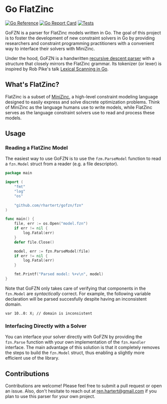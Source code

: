 # Go FlatZinc

[![Go Reference](https://pkg.go.dev/badge/github.com/rhartert/gofzn.svg)](https://pkg.go.dev/github.com/rhartert/gofzn)
[![Go Report Card](https://goreportcard.com/badge/github.com/rhartert/gofzn)](https://goreportcard.com/report/github.com/rhartert/gofzn)
[![Tests](https://github.com/rhartert/gofzn/actions/workflows/test.yml/badge.svg)](https://github.com/rhartert/gofzn/actions/workflows/test.yml)

GoFZN is a parser for FlatZinc models written in Go. The goal of this project is 
to foster the development of new constraint solvers in Go by providing 
researchers and constraint programming practitioners with a convenient way to 
interface their solvers with MiniZinc.

Under the hood, GoFZN is a handwritten [recursive descent parser] with a 
structure that closely mirrors the FlatZinc grammar. Its tokenizer (or lexer) 
is inspired by Rob Pike's talk [Lexical Scanning in Go]. 

## What's FlatZinc?

FlatZinc is a subset of [MiniZinc], a high-level constraint modeling language
designed to easily express and solve discrete optimization problems. Think of 
MiniZinc as the language humans use to write models, while FlatZinc serves as
the language constraint solvers use to read and process these models.

## Usage

### Reading a FlatZinc Model

The easiest way to use GoFZN is to use the `fzm.ParseModel` function to read a 
`fzn.Model` struct from a reader (e.g. a file descriptor).

```go
package main 

import (
    "fmt"
    "log"
    "os"
    
    "github.com/rhartert/gofzn/fzn"
)

func main() {
    file, err := os.Open("model.fzn")
    if err != nil {
        log.Fatal(err)
    }
    defer file.Close()

    model, err := fzn.ParseModel(file)
    if err != nil {
        log.Fatal(err)
    }

    fmt.Printf("Parsed model: %+v\n", model)
}
```

Note that GoFZN only takes care of verifying that components in the `fzn.Model` 
are *syntactically* correct. For example, the following variable declaration 
will be parsed succesfully despite having an inconsistent domain.

```
var 10..0: X; // domain is inconsistent
```

### Interfacing Directly with a Solver

You can interface your solver directly with GoFZN by providing the `fzn.Parse` 
function with your own implementation of the `fzn.Handler` interface. The main 
advantage of this solution is that it completely removes the steps to build 
the `fzn.Model` struct, thus enabling a slightly more efficient use of the 
library.

## Contributions

Contributions are welcome! Please feel free to submit a pull request or open an 
issue. Also, don't hesitate to reach out at [ren.hartert@gmail.com] if you plan 
to use this parser for your own project.

[ren.hartert@gmail.com]: mailto:ren.hartert@gmail.com
[MiniZinc]: https://www.minizinc.org/
[Lexical Scanning in Go]: https://www.youtube.com/watch?v=HxaD_trXwRE
[recursive descent parser]: https://en.wikipedia.org/wiki/Recursive_descent_parser